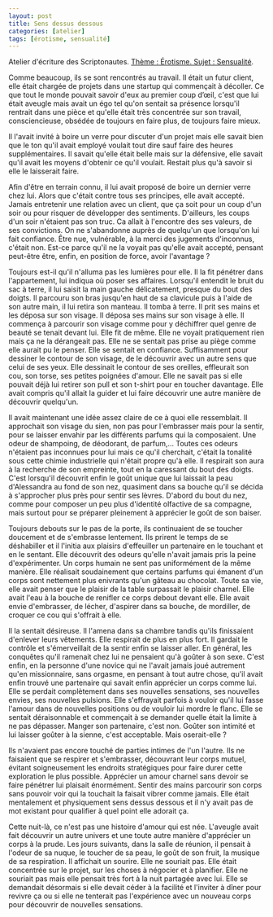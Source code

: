 ```yaml
---
layout: post
title: Sens dessus dessous
categories: [atelier]
tags: [érotisme, sensualité]
---
```


Atelier d'écriture des Scriptonautes. [Thème : Érotisme. Sujet : Sensualité](https://scriptonautes.net/index.php/ateliers-passes/erotisme-sujet-5-sensualite).

Comme beaucoup, ils se sont rencontrés au travail. Il était un futur client, elle était chargée de projets dans une startup qui commençait à décoller. Ce que tout le monde pouvait savoir d'eux au premier coup d’œil, c'est que lui était aveugle mais avait un égo tel qu'on sentait sa présence lorsqu'il rentrait dans une pièce et qu'elle était très concentrée sur son travail, consciencieuse, obsédée de toujours en faire plus, de toujours faire mieux.

Il l'avait invité à boire un verre pour discuter d'un projet mais elle savait bien que le ton qu'il avait employé voulait tout dire sauf faire des heures supplémentaires. Il savait qu'elle était belle mais sur la défensive, elle savait qu'il avait les moyens d'obtenir ce qu'il voulait. Restait plus qu'à savoir si elle le laisserait faire.

Afin d'être en terrain connu, il lui avait proposé de boire un dernier verre chez lui. Alors que c'était contre tous ses principes, elle avait accepté. Jamais entretenir une relation avec un client, que ça soit pour un coup d'un soir ou pour risquer de développer des sentiments. D'ailleurs, les coups d'un soir n'étaient pas son truc. Ca allait à l'encontre des ses valeurs, de ses convictions. On ne s'abandonne auprès de quelqu'un que lorsqu'on lui fait confiance. Être nue, vulnérable, à la merci des jugements d'inconnus, c'était non. Est-ce parce qu'il ne la voyait pas qu'elle avait accepté, pensant peut-être être, enfin, en position de force, avoir l'avantage ?

Toujours est-il qu'il n'alluma pas les lumières pour elle. Il la fit pénétrer dans l'appartement, lui indiqua où poser ses affaires. Lorsqu'il entendit le bruit du sac à terre, il lui saisit la main gauche délicatement, presque du bout des doigts. Il parcouru son bras jusqu'en haut de sa clavicule puis à l'aide de son autre main, il lui retira son manteau. Il tomba à terre. Il prit ses mains et les déposa sur son visage. Il déposa ses mains sur son visage à elle. Il commença à parcourir son visage comme pour y déchiffrer quel genre de beauté se tenait devant lui. Elle fit de même. Elle ne voyait pratiquement rien mais ça ne la dérangeait pas. Elle ne se sentait pas prise au piège comme elle aurait pu le penser. Elle se sentait en confiance. Suffisamment pour dessiner le contour de son visage, de le découvrir avec un autre sens que celui de ses yeux. Elle dessinait le contour de ses oreilles, effleurait son cou, son torse, ses petites poignées d'amour. Elle ne savait pas si elle pouvait déjà lui retirer son pull et son t-shirt pour en toucher davantage. Elle avait compris qu'il allait la guider et lui faire découvrir une autre manière de découvrir quelqu'un.

Il avait maintenant une idée assez claire de ce à quoi elle ressemblait. Il approchait son visage du sien, non pas pour l'embrasser mais pour la sentir, pour se laisser envahir par les différents parfums qui la composaient. Une odeur de shampoing, de déodorant, de parfum,... Toutes ces odeurs n'étaient pas inconnues pour lui mais ce qu'il cherchait, c'était la tonalité sous cette chimie industrielle qui n'était propre qu'à elle. Il respirait son aura à la recherche de son empreinte, tout en la caressant du bout des doigts. C'est lorsqu'il découvrit enfin le goût unique que lui laissait la peau d'Alessandra au fond de son nez, quasiment dans sa bouche qu'il se décida à s'approcher plus près pour sentir ses lèvres. D'abord du bout du nez, comme pour composer un peu plus d'identité olfactive de sa compagne, mais surtout pour se préparer pleinement à apprécier le goût de son baiser.

Toujours debouts sur le pas de la porte, ils continuaient de se toucher doucement et de s'embrasse lentement. Ils prirent le temps de se déshabiller et il l'initia aux plaisirs d'effeuiller un partenaire en le touchant et en le sentant. Elle découvrit des odeurs qu'elle n'avait jamais pris la peine d'expérimenter. Un corps humain ne sent pas uniformément de la même manière. Elle réalisait soudainement que certains parfums qui émanent d'un corps sont nettement plus enivrants qu'un gâteau au chocolat. Toute sa vie, elle avait penser que le plaisir de la table surpassait le plaisir charnel. Elle avait l'eau à la bouche de renifler ce corps debout devant elle. Elle avait envie d'embrasser, de lécher, d'aspirer dans sa bouche, de mordiller, de croquer ce cou qui s'offrait à elle.

Il la sentait désireuse. Il l'amena dans sa chambre tandis qu'ils finissaient d'enlever leurs vêtements. Elle respirait de plus en plus fort. Il gardait le contrôle et s'émerveillait de la sentir enfin se laisser aller. En général, les conquêtes qu'il ramenait chez lui ne pensaient qu'à goûter à son sexe. C'est enfin, en la personne d'une novice qui ne l'avait jamais joué autrement qu'en missionnaire, sans orgasme, en pensant à tout autre chose, qu'il avait enfin trouvé une partenaire qui savait enfin apprécier un corps comme lui. Elle se perdait complètement dans ses nouvelles sensations, ses nouvelles envies, ses nouvelles pulsions. Elle s'effrayait parfois à vouloir qu'il lui fasse l'amour dans de nouvelles positions ou de vouloir lui mordre le flanc. Elle se sentait déraisonnable et commençait à se demander quelle était la limite à ne pas dépasser. Manger son partenaire, c'est non. Goûter son intimité et lui laisser goûter à la sienne, c'est acceptable. Mais oserait-elle ?

Ils n'avaient pas encore touché de parties intimes de l'un l'autre. Ils ne faisaient que se respirer et s'embrasser, découvrant leur corps mutuel, évitant soigneusement les endroits stratégiques pour faire durer cette exploration le plus possible. Apprécier un amour charnel sans devoir se faire pénétrer lui plaisait énormément. Sentir des mains parcourir son corps sans pouvoir voir qui la touchait la faisait vibrer comme jamais. Elle était mentalement et physiquement sens dessus dessous et il n'y avait pas de mot existant pour qualifier à quel point elle adorait ça.

Cette nuit-là, ce n'est pas une histoire d'amour qui est née. L'aveugle avait fait découvrir un autre univers et une toute autre manière d'apprécier un corps à la prude. Les jours suivants, dans la salle de réunion, il pensait à l'odeur de sa nuque, le toucher de sa peau, le goût de son fruit, la musique de sa respiration. Il affichait un sourire. Elle ne souriait pas. Elle était concentrée sur le projet, sur les choses à négocier et à planifier. Elle ne souriait pas mais elle pensait très fort à la nuit partagée avec lui. Elle se demandait désormais si elle devait céder à la facilité et l'inviter à dîner pour revivre ça ou si elle ne tenterait pas l'expérience avec un nouveau corps pour découvrir de nouvelles sensations.
